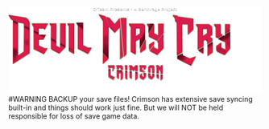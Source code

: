 <img src="Public/fulllogo-with-fullcredits.png" alt="Logo" style="width: 2400px;"/>
#WARNING
BACKUP your save files! Crimson has extensive save syncing built-in and things should work just fine. But we will NOT be held responsible for loss of save game data.
